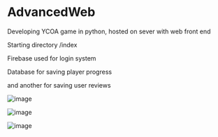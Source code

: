 # AdvancedWeb
Developing YCOA game in python, hosted on sever with web front end

Starting directory /index

Firebase used for login system

Database for saving player progress

and another for saving user reviews

![image](https://github.com/Joketts/AdvancedWeb/assets/123466936/7e2d53e4-ecdc-428c-bb80-13fa1583a8e8)

![image](https://github.com/Joketts/AdvancedWeb/assets/123466936/519f4bc6-e19d-43b3-8b1d-398dd59ed670)

![image](https://github.com/Joketts/AdvancedWeb/assets/123466936/911b7a13-6031-48bf-8e6b-56a773cf4eb0)

